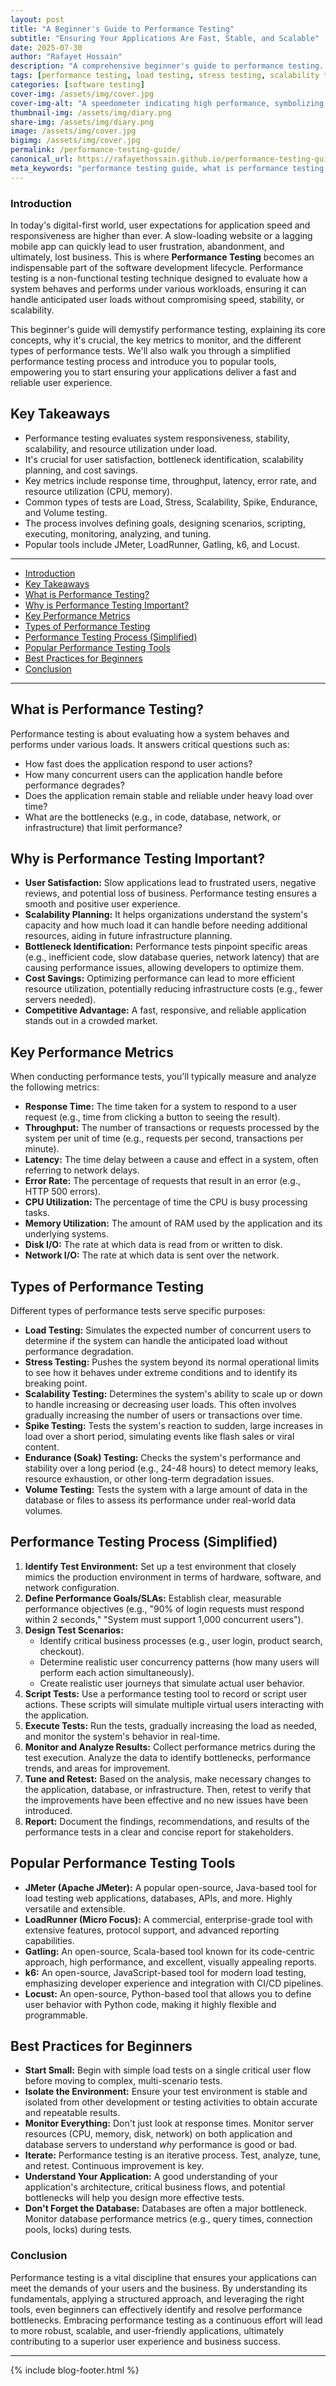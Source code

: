 ```yaml
---
layout: post
title: "A Beginner's Guide to Performance Testing"
subtitle: "Ensuring Your Applications Are Fast, Stable, and Scalable"
date: 2025-07-30
author: "Rafayet Hossain"
description: "A comprehensive beginner's guide to performance testing. Learn what it is, why it's important, key metrics, types of tests, and best practices for ensuring application speed and stability."
tags: [performance testing, load testing, stress testing, scalability testing, software testing, QA, web performance, application performance]
categories: [software testing]
cover-img: /assets/img/cover.jpg
cover-img-alt: "A speedometer indicating high performance, symbolizing fast and efficient applications."
thumbnail-img: /assets/img/diary.png
share-img: /assets/img/diary.png
image: /assets/img/cover.jpg
bigimg: /assets/img/cover.jpg
permalink: /performance-testing-guide/
canonical_url: https://rafayethossain.github.io/performance-testing-guide/
meta_keywords: "performance testing guide, what is performance testing, types of performance tests, performance testing tools, load testing guide, stress testing guide, application performance testing"
---
```


### Introduction

In today's digital-first world, user expectations for application speed and responsiveness are higher than ever. A slow-loading website or a lagging mobile app can quickly lead to user frustration, abandonment, and ultimately, lost business. This is where **Performance Testing** becomes an indispensable part of the software development lifecycle. Performance testing is a non-functional testing technique designed to evaluate how a system behaves and performs under various workloads, ensuring it can handle anticipated user loads without compromising speed, stability, or scalability.

This beginner's guide will demystify performance testing, explaining its core concepts, why it's crucial, the key metrics to monitor, and the different types of performance tests. We'll also walk you through a simplified performance testing process and introduce you to popular tools, empowering you to start ensuring your applications deliver a fast and reliable user experience.

## Key Takeaways

*   Performance testing evaluates system responsiveness, stability, scalability, and resource utilization under load.
*   It's crucial for user satisfaction, bottleneck identification, scalability planning, and cost savings.
*   Key metrics include response time, throughput, latency, error rate, and resource utilization (CPU, memory).
*   Common types of tests are Load, Stress, Scalability, Spike, Endurance, and Volume testing.
*   The process involves defining goals, designing scenarios, scripting, executing, monitoring, analyzing, and tuning.
*   Popular tools include JMeter, LoadRunner, Gatling, k6, and Locust.

---

- [Introduction](#introduction)
- [Key Takeaways](#key-takeaways)
- [What is Performance Testing?](#what-is-performance-testing)
- [Why is Performance Testing Important?](#why-is-performance-testing-important)
- [Key Performance Metrics](#key-performance-metrics)
- [Types of Performance Testing](#types-of-performance-testing)
- [Performance Testing Process (Simplified)](#performance-testing-process-simplified)
- [Popular Performance Testing Tools](#popular-performance-testing-tools)
- [Best Practices for Beginners](#best-practices-for-beginners)
- [Conclusion](#conclusion)

---

## What is Performance Testing?

Performance testing is about evaluating how a system behaves and performs under various loads. It answers critical questions such as:

*   How fast does the application respond to user actions?
*   How many concurrent users can the application handle before performance degrades?
*   Does the application remain stable and reliable under heavy load over time?
*   What are the bottlenecks (e.g., in code, database, network, or infrastructure) that limit performance?

## Why is Performance Testing Important?

*   **User Satisfaction:** Slow applications lead to frustrated users, negative reviews, and potential loss of business. Performance testing ensures a smooth and positive user experience.
*   **Scalability Planning:** It helps organizations understand the system's capacity and how much load it can handle before needing additional resources, aiding in future infrastructure planning.
*   **Bottleneck Identification:** Performance tests pinpoint specific areas (e.g., inefficient code, slow database queries, network latency) that are causing performance issues, allowing developers to optimize them.
*   **Cost Savings:** Optimizing performance can lead to more efficient resource utilization, potentially reducing infrastructure costs (e.g., fewer servers needed).
*   **Competitive Advantage:** A fast, responsive, and reliable application stands out in a crowded market.

## Key Performance Metrics

When conducting performance tests, you'll typically measure and analyze the following metrics:

*   **Response Time:** The time taken for a system to respond to a user request (e.g., time from clicking a button to seeing the result).
*   **Throughput:** The number of transactions or requests processed by the system per unit of time (e.g., requests per second, transactions per minute).
*   **Latency:** The time delay between a cause and effect in a system, often referring to network delays.
*   **Error Rate:** The percentage of requests that result in an error (e.g., HTTP 500 errors).
*   **CPU Utilization:** The percentage of time the CPU is busy processing tasks.
*   **Memory Utilization:** The amount of RAM used by the application and its underlying systems.
*   **Disk I/O:** The rate at which data is read from or written to disk.
*   **Network I/O:** The rate at which data is sent over the network.

## Types of Performance Testing

Different types of performance tests serve specific purposes:

*   **Load Testing:** Simulates the expected number of concurrent users to determine if the system can handle the anticipated load without performance degradation.
*   **Stress Testing:** Pushes the system beyond its normal operational limits to see how it behaves under extreme conditions and to identify its breaking point.
*   **Scalability Testing:** Determines the system's ability to scale up or down to handle increasing or decreasing user loads. This often involves gradually increasing the number of users or transactions over time.
*   **Spike Testing:** Tests the system's reaction to sudden, large increases in load over a short period, simulating events like flash sales or viral content.
*   **Endurance (Soak) Testing:** Checks the system's performance and stability over a long period (e.g., 24-48 hours) to detect memory leaks, resource exhaustion, or other long-term degradation issues.
*   **Volume Testing:** Tests the system with a large amount of data in the database or files to assess its performance under real-world data volumes.

## Performance Testing Process (Simplified)

1.  **Identify Test Environment:** Set up a test environment that closely mimics the production environment in terms of hardware, software, and network configuration.
2.  **Define Performance Goals/SLAs:** Establish clear, measurable performance objectives (e.g., "90% of login requests must respond within 2 seconds," "System must support 1,000 concurrent users").
3.  **Design Test Scenarios:**
    *   Identify critical business processes (e.g., user login, product search, checkout).
    *   Determine realistic user concurrency patterns (how many users will perform each action simultaneously).
    *   Create realistic user journeys that simulate actual user behavior.
4.  **Script Tests:** Use a performance testing tool to record or script user actions. These scripts will simulate multiple virtual users interacting with the application.
5.  **Execute Tests:** Run the tests, gradually increasing the load as needed, and monitor the system's behavior in real-time.
6.  **Monitor and Analyze Results:** Collect performance metrics during the test execution. Analyze the data to identify bottlenecks, performance trends, and areas for improvement.
7.  **Tune and Retest:** Based on the analysis, make necessary changes to the application, database, or infrastructure. Then, retest to verify that the improvements have been effective and no new issues have been introduced.
8.  **Report:** Document the findings, recommendations, and results of the performance tests in a clear and concise report for stakeholders.

## Popular Performance Testing Tools

*   **JMeter (Apache JMeter):** A popular open-source, Java-based tool for load testing web applications, databases, APIs, and more. Highly versatile and extensible.
*   **LoadRunner (Micro Focus):** A commercial, enterprise-grade tool with extensive features, protocol support, and advanced reporting capabilities.
*   **Gatling:** An open-source, Scala-based tool known for its code-centric approach, high performance, and excellent, visually appealing reports.
*   **k6:** An open-source, JavaScript-based tool for modern load testing, emphasizing developer experience and integration with CI/CD pipelines.
*   **Locust:** An open-source, Python-based tool that allows you to define user behavior with Python code, making it highly flexible and programmable.

## Best Practices for Beginners

*   **Start Small:** Begin with simple load tests on a single critical user flow before moving to complex, multi-scenario tests.
*   **Isolate the Environment:** Ensure your test environment is stable and isolated from other development or testing activities to obtain accurate and repeatable results.
*   **Monitor Everything:** Don't just look at response times. Monitor server resources (CPU, memory, disk, network) on both application and database servers to understand *why* performance is good or bad.
*   **Iterate:** Performance testing is an iterative process. Test, analyze, tune, and retest. Continuous improvement is key.
*   **Understand Your Application:** A good understanding of your application's architecture, critical business flows, and potential bottlenecks will help you design more effective tests.
*   **Don't Forget the Database:** Databases are often a major bottleneck. Monitor database performance metrics (e.g., query times, connection pools, locks) during tests.

### Conclusion

Performance testing is a vital discipline that ensures your applications can meet the demands of your users and the business. By understanding its fundamentals, applying a structured approach, and leveraging the right tools, even beginners can effectively identify and resolve performance bottlenecks. Embracing performance testing as a continuous effort will lead to more robust, scalable, and user-friendly applications, ultimately contributing to a superior user experience and business success.

---

{% include blog-footer.html %}
